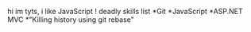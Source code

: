 hi im tyts, i like JavaScript !
deadly skills list
*Git
*JavaScript
*ASP.NET MVC
*"Killing history using git rebase" 

